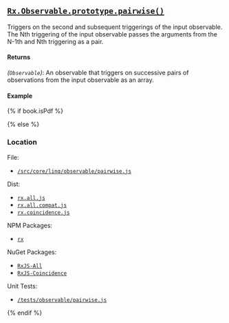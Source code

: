 ## [`Rx.Observable.prototype.pairwise()`](https://github.com/Reactive-Extensions/RxJS/blob/master/src/core/linq/observable/pairwise.js)

Triggers on the second and subsequent triggerings of the input observable. The Nth triggering of the input observable passes the arguments from the N-1th and Nth triggering as a pair.

#### Returns
*(`Observable`)*: An observable that triggers on successive pairs of observations from the input observable as an array.

#### Example

[](http://jsbin.com/yovebu/1/embed?js,console)

{% if book.isPdf %}



{% else %}

### Location

File:
- [`/src/core/linq/observable/pairwise.js`](https://github.com/Reactive-Extensions/RxJS/blob/master/src/core/linq/observable/pairwise.js)

Dist:
- [`rx.all.js`](https://github.com/Reactive-Extensions/RxJS/blob/master/dist/rx.all.js)
- [`rx.all.compat.js`](https://github.com/Reactive-Extensions/RxJS/blob/master/dist/rx.all.compat.js)
- [`rx.coincidence.js`](https://github.com/Reactive-Extensions/RxJS/blob/master/dist/rx.coincidence.js)

NPM Packages:
- [`rx`](https://www.npmjs.org/package/rx)

NuGet Packages:
- [`RxJS-All`](http://www.nuget.org/packages/RxJS-All/)
- [`RxJS-Coincidence`](http://www.nuget.org/packages/RxJS-Coincidence/)

Unit Tests:
- [`/tests/observable/pairwise.js`](https://github.com/Reactive-Extensions/RxJS/blob/master/tests/observable/pairwise.js)

{% endif %}
